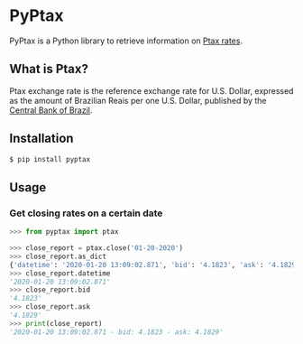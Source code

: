 # PyPtax

PyPtax is a Python library to retrieve information on
[Ptax rates](https://www.bcb.gov.br/conteudo/relatorioinflacao/EstudosEspeciais/EE042_A_taxa_de_cambio_de_referencia_Ptax.pdf).

## What is Ptax?

Ptax exchange rate is the reference exchange rate for U.S. Dollar, expressed as the amount of Brazilian Reais per one U.S. Dollar,
published by the [Central Bank of Brazil](https://www.bcb.gov.br/en).

## Installation
```bash
$ pip install pyptax
```

## Usage

### Get closing rates on a certain date

```python
>>> from pyptax import ptax

>>> close_report = ptax.close('01-20-2020')
>>> close_report.as_dict
{'datetime': '2020-01-20 13:09:02.871', 'bid': '4.1823', 'ask': '4.1829'}
>>> close_report.datetime
'2020-01-20 13:09:02.871'
>>> close_report.bid
'4.1823'
>>> close_report.ask
'4.1829'
>>> print(close_report)
'2020-01-20 13:09:02.871 - bid: 4.1823 - ask: 4.1829'
```
